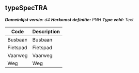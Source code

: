## typeSpecTRA

*__Domeinlijst versie:__ d4*
*__Herkomst definitie:__ PNH*
*__Type veld:__ Text*

|__Code__ |__Description__	|
|	---	|	---	|
| Busbaan | Busbaan |
| Fietspad | Fietspad |
| Vaarweg | Vaarweg |
| Weg | Weg |
